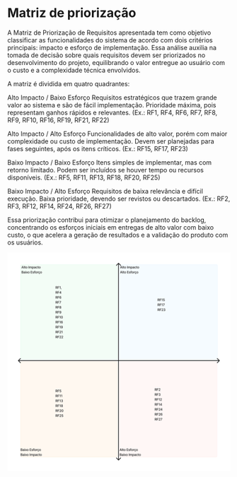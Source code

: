 # Matriz de priorização

A Matriz de Priorização de Requisitos apresentada tem como objetivo classificar as funcionalidades do sistema de acordo com dois critérios principais: impacto e esforço de implementação. Essa análise auxilia na tomada de decisão sobre quais requisitos devem ser priorizados no desenvolvimento do projeto, equilibrando o valor entregue ao usuário com o custo e a complexidade técnica envolvidos.

A matriz é dividida em quatro quadrantes:

Alto Impacto / Baixo Esforço
Requisitos estratégicos que trazem grande valor ao sistema e são de fácil implementação.
Prioridade máxima, pois representam ganhos rápidos e relevantes.
(Ex.: RF1, RF4, RF6, RF7, RF8, RF9, RF10, RF16, RF19, RF21, RF22)

Alto Impacto / Alto Esforço
Funcionalidades de alto valor, porém com maior complexidade ou custo de implementação.
Devem ser planejadas para fases seguintes, após os itens críticos.
(Ex.: RF15, RF17, RF23)

Baixo Impacto / Baixo Esforço
Itens simples de implementar, mas com retorno limitado.
Podem ser incluídos se houver tempo ou recursos disponíveis.
(Ex.: RF5, RF11, RF13, RF18, RF20, RF25)

Baixo Impacto / Alto Esforço
Requisitos de baixa relevância e difícil execução.
Baixa prioridade, devendo ser revistos ou descartados.
(Ex.: RF2, RF3, RF12, RF14, RF24, RF26, RF27)

Essa priorização contribui para otimizar o planejamento do backlog, concentrando os esforços iniciais em entregas de alto valor com baixo custo, o que acelera a geração de resultados e a validação do produto com os usuários.

<div align="center">
    <img src="../assets/priorizacao.png" alt="rich picture">
</div>